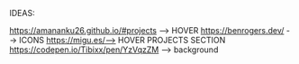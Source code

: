 IDEAS:

https://amananku26.github.io/#projects --> HOVER 
https://benrogers.dev/ --> ICONS
https://migu.es/--> HOVER PROJECTS SECTION
https://codepen.io/Tibixx/pen/YzVqzZM --> background